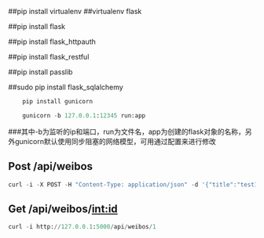 
##pip install virtualenv
##virtualenv flask

##pip install flask

##pip install flask_httpauth

##pip install flask_restful

##pip install passlib

##sudo pip install flask_sqlalchemy

```python
	pip install gunicorn

	gunicorn -b 127.0.0.1:12345 run:app
```

###其中-b为监听的ip和端口，run为文件名，app为创建的flask对象的名称，另外gunicorn默认使用同步阻塞的网络模型，可用通过配置来进行修改


## Post /api/weibos 
```python
curl -i -X POST -H "Content-Type: application/json" -d '{"title":"test1"}' http://127.0.0.1:5000/api/weibos
```

## Get /api/weibos/<int:id> 
```python
curl -i http://127.0.0.1:5000/api/weibos/1
```